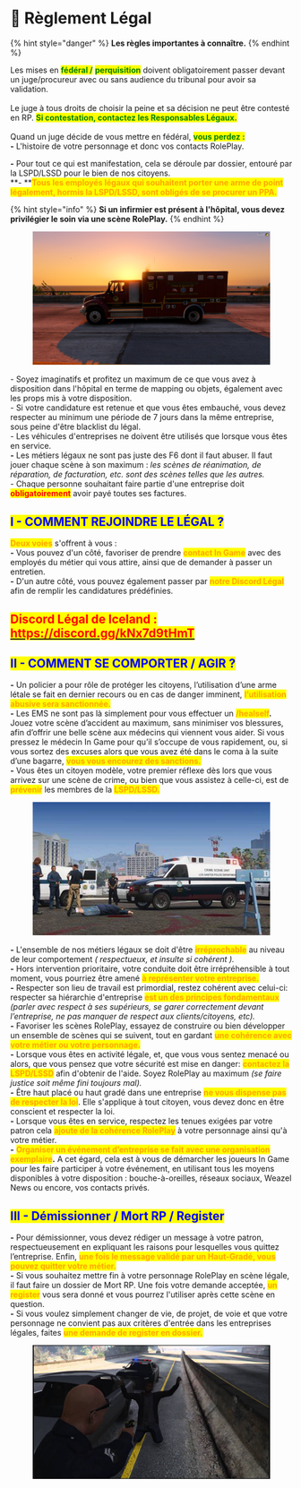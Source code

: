 # 📗 Règlement Légal

{% hint style="danger" %}
**Les règles importantes à connaître.**&#x20;
{% endhint %}

Les mises en <mark style="color:green;">**fédéral /**</mark> <mark style="color:green;">**perquisition**</mark> doivent obligatoirement passer devant un juge/procureur avec ou sans audience du tribunal pour avoir sa validation.\
\
Le juge à tous droits de choisir la peine et sa décision ne peut être contesté en RP. <mark style="color:green;">**Si contestation, contactez les Responsables Légaux.**</mark> \
\
Quand un juge décide de vous mettre en fédéral, <mark style="color:green;">**vous perdez :**</mark>\
**-** L'histoire de votre personnage et donc vos contacts RolePlay.

**-** Pour tout ce qui est manifestation, cela se déroule par dossier, entouré par la LSPD/LSSD pour le bien de nos citoyens. \
**- **<mark style="color:orange;">**Tous les employés légaux qui souhaitent porter une arme de point légalement, hormis la LSPD/LSSD, sont obligés de se procurer un PPA.**</mark>

{% hint style="info" %}
**Si un infirmier est présent à l'hôpital, vous devez privilégier le soin via une scène RolePlay.**&#x20;
{% endhint %}

<figure><img src="../.gitbook/assets/R.png" alt=""><figcaption></figcaption></figure>

\- Soyez imaginatifs et profitez un maximum de ce que vous avez à disposition dans l'hôpital en terme de mapping ou objets, également avec les props mis à votre disposition. \
\- Si votre candidature est retenue et que vous êtes embauché, vous devez respecter au minimum une période de 7 jours dans la même entreprise, sous peine d'être blacklist du légal. \
\- Les véhicules d'entreprises ne doivent être utilisés que lorsque vous êtes en service.\
**-** Les métiers légaux ne sont pas juste des F6 dont il faut abuser. Il faut jouer chaque scène à son maximum : _les scènes de réanimation, de réparation, de facturation, etc. sont des scènes telles que les autres._ \
\- Chaque personne souhaitant faire partie d'une entreprise doit <mark style="color:red;">**obligatoirement**</mark> avoir payé toutes ses factures.

## <mark style="color:blue;">**I - COMMENT REJOINDRE LE LÉGAL ?**</mark>  <a href="#bkmrk-comment-rejoindre-le" id="bkmrk-comment-rejoindre-le"></a>

&#x20;

<mark style="color:orange;">**Deux voies**</mark> s'offrent à vous :\
**-** Vous pouvez d'un côté, favoriser de prendre <mark style="color:orange;">**contact In Game**</mark> avec des employés du métier qui vous attire, ainsi que de demander à passer un entretien.\
**-** D'un autre côté, vous pouvez également passer par <mark style="color:orange;">**notre Discord Légal**</mark> afin de remplir les candidatures prédéfinies.

## <mark style="color:red;">Discord Légal de Iceland :</mark> [<mark style="color:red;">https://discord.gg/kNx7d9tHmT</mark>](https://discord.gg/kNx7d9tHmT)

## <mark style="color:blue;">**II - COMMENT SE COMPORTER / AGIR ?**</mark>  <a href="#bkmrk-comment-ce-comporter" id="bkmrk-comment-ce-comporter"></a>

&#x20;

**-** Un policier a pour rôle de protéger les citoyens, l’utilisation d’une arme létale se fait en dernier recours ou en cas de danger imminent, <mark style="color:orange;">**l’utilisation abusive sera sanctionnée.**</mark>\
**-** Les EMS ne sont pas là simplement pour vous effectuer un <mark style="color:orange;">**/healself**</mark>**.** Jouez votre scène d’accident au maximum, sans minimiser vos blessures, afin d’offrir une belle scène aux médecins qui viennent vous aider. Si vous pressez le médecin In Game pour qu’il s’occupe de vous rapidement, ou, si vous sortez des excuses alors que vous avez été dans le coma à la suite d’une bagarre, <mark style="color:orange;">**vous vous encourez des sanctions.**</mark> \
**-** Vous êtes un citoyen modèle, votre premier réflexe dès lors que vous arrivez sur une scène de crime, ou bien que vous assistez à celle-ci, est de <mark style="color:orange;">**prévenir**</mark> les membres de la <mark style="color:orange;">**LSPD/LSSD.**</mark>&#x20;

<figure><img src="../.gitbook/assets/OIP.jpg" alt=""><figcaption></figcaption></figure>

**-** L'ensemble de nos métiers légaux se doit d'être <mark style="color:orange;">**irréprochable**</mark> au niveau de leur comportement _( respectueux, et insulte si cohérent )._ \
**-** Hors intervention prioritaire, votre conduite doit être irrépréhensible à tout moment, vous pourriez être amené <mark style="color:orange;">**à représenter votre entreprise.**</mark>\
**-** Respecter son lieu de travail est primordial, restez cohérent avec celui-ci: respecter sa hiérarchie d'entreprise <mark style="color:orange;">**est un des principes fondamentaux**</mark> _(parler avec respect à ses supérieurs, se garer correctement devant l’entreprise, ne pas manquer de respect aux clients/citoyens, etc)._\
**-** Favoriser les scènes RolePlay, essayez de construire ou bien développer un ensemble de scènes qui se suivent, tout en gardant <mark style="color:orange;">**une cohérence avec votre métier ou votre personnage.**</mark>\
**-** Lorsque vous êtes en activité légale, et, que vous vous sentez menacé ou alors, que vous pensez que votre sécurité est mise en danger: <mark style="color:orange;">**contactez la LSPD/LSSD**</mark> afin d'obtenir de l'aide. Soyez RolePlay au maximum _(se faire justice soit même fini toujours mal)._\
**-** Être haut placé ou haut gradé dans une entreprise <mark style="color:orange;">**ne vous dispense pas de respecter la loi**</mark>. Elle s'applique à tout citoyen, vous devez donc en être conscient et respecter la loi.\
**-** Lorsque vous êtes en service, respectez les tenues exigées par votre patron cela <mark style="color:orange;">**ajoute de la cohérence RolePlay**</mark> à votre personnage ainsi qu'à votre métier.\
**-** <mark style="color:orange;">**Organiser un événement d’entreprise se fait avec une organisation exemplaire**</mark>**.** A cet égard, cela est à vous de démarcher les joueurs In Game pour les faire participer à votre événement, en utilisant tous les moyens disponibles à votre disposition : bouche-à-oreilles, réseaux sociaux, Weazel News ou encore, vos contacts privés.&#x20;

## <mark style="color:blue;">**III - Démissionner / Mort RP / Register**</mark> <a href="#bkmrk-c2-a0iv-d-c3-a9missionn-c3-a9-2f" id="bkmrk-c2-a0iv-d-c3-a9missionn-c3-a9-2f"></a>

&#x20;

**-** Pour démissionner, vous devez rédiger un message à votre patron, respectueusement en expliquant les raisons pour lesquelles vous quittez l’entreprise. Enfin, <mark style="color:orange;">**une fois le message validé par un Haut-Gradé, vous pouvez quitter votre métier.**</mark>\
**-** Si vous souhaitez mettre fin à votre personnage RolePlay en scène légale, il faut faire un dossier de Mort RP. Une fois votre demande acceptée, <mark style="color:orange;">**un register**</mark> vous sera donné et vous pourrez l'utiliser après cette scène en question. \
**-** Si vous voulez simplement changer de vie, de projet, de voie et que votre personnage ne convient pas aux critères d'entrée dans les entreprises légales, faites <mark style="color:orange;">**une demande de register en dossier.**</mark>&#x20;

<figure><img src="../.gitbook/assets/maxresdefault.jpg" alt=""><figcaption></figcaption></figure>
